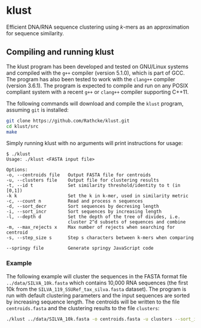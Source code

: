 # klust

Efficient DNA/RNA sequence clustering using *k*-mers as an approximation for
sequence similarity.


## Compiling and running klust

The klust program has been developed and tested on GNU/Linux systems and
compiled with the `g++` compiler (version 5.1.0), which is part of GCC. The
program has also been tested to work with the `clang++` compiler (version
3.6.1). The program is expected to compile and run on any POSIX compliant
system with a recent `g++` or `clang++` compiler supporting C++11.

The following commands will download and compile the `klust` program, assuming
`git` is installed:

```sh
git clone https://github.com/Rathcke/klust.git
cd klust/src
make
```

Simply running klust with no arguments will print instructions for usage:

```
$ ./klust
Usage: ./klust <FASTA input file>

Options:
-o, --centroids file   Output FASTA file for centroids
-u, --clusters file    Output file for clustering results
-t, --id t             Set similarity threshold/identity to t (in [0,1])
-k k                   Set the k in k-mer, used in similarity metric
-c, --count n          Read and process n sequences
-d, --sort_decr        Sort sequences by decresing length
-i, --sort_incr        Sort sequences by increasing length
-l, --depth d          Set the depth of the tree of divides, i.e.
                       cluster 2^d subsets of sequences and combine
-m, --max_rejects x    Max number of rejects when searching for centroid
-s, --step_size s      Step s characters between k-mers when comparing

--springy file         Generate springy JavaScript code
```


### Example

The following example will cluster the sequences in the FASTA format file
`../data/SILVA_10k.fasta` which contains 10,000 RNA sequences (the first 10k
from the `SILVA_119_SSURef_tax_silva.fasta` dataset). The program is run with
default clustering parameters and the input sequences are sorted by increasing
sequence length. The centroids will be written to the file `centroids.fasta`
and the clustering results to the file `clusters`:

```sh
./klust ../data/SILVA_10k.fasta -o centroids.fasta -u clusters --sort_incr
```
